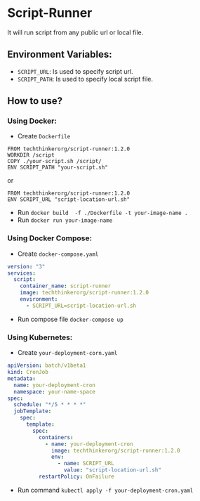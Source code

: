 # Script-Runner
It will run script from any public url or local file.

## Environment Variables:
- `SCRIPT_URL`: Is used to specify script url.
- `SCRIPT_PATH`: Is used to specify local script file.

## How to use?
### Using Docker:
- Create `Dockerfile`
```
FROM techthinkerorg/script-runner:1.2.0
WORKDIR /script
COPY ./your-script.sh /script/
ENV SCRIPT_PATH "your-script.sh"
```
or
```
FROM techthinkerorg/script-runner:1.2.0
ENV SCRIPT_URL "script-location-url.sh"
```
- Run `docker build  -f ./Dockerfile -t your-image-name .`
- Run `docker run your-image-name`

### Using Docker Compose:
- Create `docker-compose.yaml`
```yaml
version: "3"
services:
  script:
    container_name: script-runner
    image: techthinkerorg/script-runner:1.2.0
    environment:
      - SCRIPT_URL=script-location-url.sh
```
- Run compose file `docker-compose up`

### Using Kubernetes:
- Create `your-deployment-corn.yaml`
```yaml
apiVersion: batch/v1beta1
kind: CronJob
metadata:
  name: your-deployment-cron
  namespace: your-name-space
spec:
  schedule: "*/5 * * * *"
  jobTemplate:
    spec:
      template:
        spec:
          containers:
            - name: your-deployment-cron
              image: techthinkerorg/script-runner:1.2.0
              env:
                - name: SCRIPT_URL
                  value: "script-location-url.sh"
          restartPolicy: OnFailure
```
- Run command `kubectl apply -f your-deployment-cron.yaml`
